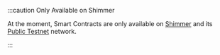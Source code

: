 :::caution Only Available on Shimmer

At the moment, Smart Contracts are only available on [Shimmer](/build/networks-endpoints/#shimmer) and
its [Public Testnet](/build/networks-endpoints/#public-testnet) network.

:::